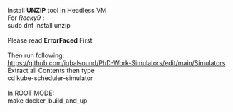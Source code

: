 Install **UNZIP** tool in Headless VM</br>
  For *Rocky9* :</br>
  sudo dnf install unzip</br>
  </br>
Please read **ErrorFaced** First</br>
</br>Then run following:</br>
  https://github.com/iqbalsound/PhD-Work-Simulators/edit/main/Simulators</br>
  Extract all Contents then type</br>
  cd kube-scheduler-simulator</br>
</br>In ROOT MODE:</br>
  make docker_build_and_up</br>
